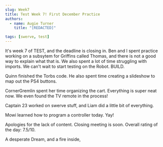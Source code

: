 ```yaml
---
slug: Week7
title: Test Week 7! First December Practice
authors:
  - name: Augie Turner
    title: "[REDACTED]"

tags: [swerve, test]
---
```


It's week 7 of TEST, and the deadline is closing in. 
Ben and I spent practice working on a subsytem for Griffins called Thomas, and there is not a good way to explain what that is. 
We also spent a lot of time struggling with imports. We can't wait to start testing on the Robot. BUILD.

Quinn finished the Torbs code. He also spent time creating a slideshow to map out the PS4 buttons.

CornerGremlin spent her time organizing the cart. Everything is super neat now. We even found the TV remote in the process!

Captain 23 worked on swerve stuff, and Liam did a little bit of everything. 

Mowi learned how to program a controller today. Yay!

Apologies for the lack of content. Closing meeting is soon. 
Overall rating of the day: 7.5/10.

A desperate Dream, and a fire inside,
